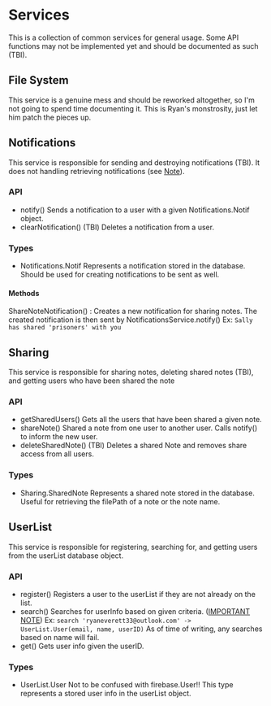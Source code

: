 # Services
This is a collection of common services for general usage. Some API functions may not be implemented yet and should be documented as such (TBI).

## File System
This service is a genuine mess and should be reworked altogether, so I'm not going to spend time documenting it. This is Ryan's monstrosity, just let him patch the pieces up.

## Notifications
This service is responsible for sending and destroying notifications (TBI). It does not handling retrieving notifications (see [Note](/electron/documentation/RetrievingNotifications.md)).
### API
- notify()
Sends a notification to a user with a given Notifications.Notif object.
- clearNotification() (TBI)
Deletes a notification from a user.
### Types
- Notifications.Notif
Represents a notification stored in the database. Should be used for creating notifications to be sent as well. 
#### Methods
ShareNoteNotification() : Creates a new notification for sharing notes. The created notification is then sent by NotificationsService.notify()
Ex: `Sally has shared 'prisoners' with you`

## Sharing
This service is responsible for sharing notes, deleting shared notes (TBI), and getting users who have been shared the note
### API
- getSharedUsers()
Gets all the users that have been shared a given note.
- shareNote()
Shared a note from one user to another user. Calls notify() to inform the new user.
- deleteSharedNote() (TBI)
Deletes a shared Note and removes share access from all users.
### Types
- Sharing.SharedNote
Represents a shared note stored in the database. Useful for retrieving the filePath of a note or the note name.

## UserList
This service is responsible for registering, searching for, and getting users from the userList database object.
### API
- register()
Registers a user to the userList if they are not already on the list.
- search()
Searches for userInfo based on given criteria. ([IMPORTANT NOTE](/electron/documentation/NullDisplayName.md))
Ex: `search 'ryaneverett33@outlook.com' -> UserList.User(email, name, userID)`
As of time of writing, any searches based on name will fail.
- get()
Gets user info given the userID.
### Types
- UserList.User
Not to be confused with firebase.User!! This type represents a stored user info in the userList object.